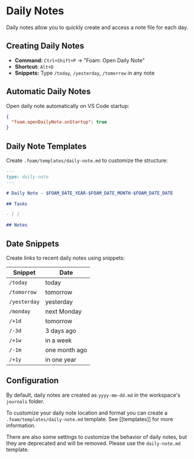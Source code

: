 # Daily Notes

Daily notes allow you to quickly create and access a note file for each day.

## Creating Daily Notes

- **Command:** `Ctrl+Shift+P` → "Foam: Open Daily Note"
- **Shortcut:** `Alt+D`
- **Snippets:** Type `/today`, `/yesterday`, `/tomorrow` in any note

## Automatic Daily Notes

Open daily note automatically on VS Code startup:

```json
{
  "foam.openDailyNote.onStartup": true
}
```

## Daily Note Templates

Create `.foam/templates/daily-note.md` to customize the structure:

```markdown
---
type: daily-note
---

# Daily Note - $FOAM_DATE_YEAR-$FOAM_DATE_MONTH-$FOAM_DATE_DATE

## Tasks

- [ ]

## Notes
```

## Date Snippets

Create links to recent daily notes using snippets:

| Snippet      | Date          |
| ------------ | ------------- |
| `/today`     | today         |
| `/tomorrow`  | tomorrow      |
| `/yesterday` | yesterday     |
| `/monday`    | next Monday   |
| `/+1d`       | tomorrow      |
| `/-3d`       | 3 days ago    |
| `/+1w`       | in a week     |
| `/-1m`       | one month ago |
| `/+1y`       | in one year   |

## Configuration

By default, daily notes are created as `yyyy-mm-dd.md` in the workspace's `journals` folder.

To customize your daily note location and format you can create a `.foam/templates/daily-note.md` template. See [[templates]] for more information.

There are also some settings to customize the behavior of daily notes, but they are deprecated and will be removed. Please use the `daily-note.md` template.


[//begin]: # "Autogenerated link references for markdown compatibility"
[note-templates]: note-templates.md "Note Templates"
[//end]: # "Autogenerated link references"

